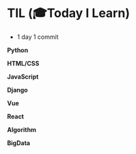 # TIL (🎓Today I Learn)

- 1 day 1 commit



**Python**

**HTML/CSS**

**JavaScript**

**Django**

**Vue**

**React**

**Algorithm**

**BigData**
